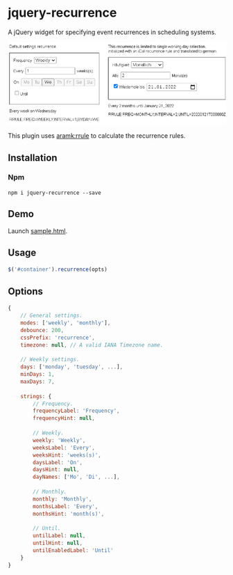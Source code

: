 jquery-recurrence
=================

A jQuery widget for specifying event recurrences in scheduling systems.

![screenshot](docs/screenshots/jquery-recurrence.png?raw=true)

This plugin uses [aramk:rrule](https://github.com/aramk/rrule) to calculate the recurrence rules.

## Installation

### Npm

	npm i jquery-recurrence --save

## Demo

Launch [sample.html](sample.html).

## Usage
```javascript
$('#container').recurrence(opts)
```

## Options
```javascript
{
	// General settings.
	modes: ['weekly', 'monthly'],
	debounce: 200,
	cssPrefix: 'recurrence',
	timezone: null, // A valid IANA Timezone name.

	// Weekly settings.
	days: ['monday', 'tuesday', ...],
	minDays: 1,
	maxDays: 7,

	strings: {
		// Frequency.
		frequencyLabel: 'Frequency',
		frequencyHint: null,

		// Weekly.
		weekly: 'Weekly',
		weeksLabel: 'Every',
		weeksHint: 'weeks(s)',
		daysLabel: 'On',
		daysHint: null,
		dayNames: ['Mo', 'Di', ...],

		// Monthly.
		monthly: 'Monthly',
		monthsLabel: 'Every',
		monthsHint: 'month(s)',

		// Until.
		untilLabel: null,
		untilHint: null,
		untilEnabledLabel: 'Until'
	}
}
```
